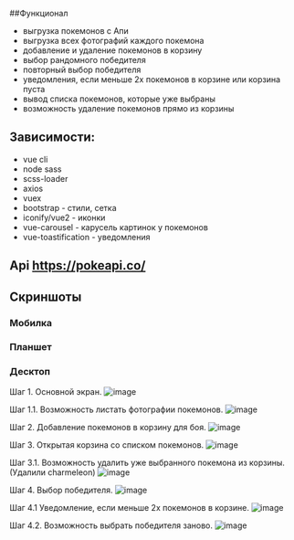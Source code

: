 ##Функционал
* выгрузка покемонов с Апи
* выгрузка всех фотографий каждого покемона
* добавление и удаление покемонов в корзину
* выбор рандомного победителя
* повторный выбор победителя
* уведомления, если меньше 2х покемонов в корзине или корзина пуста
* вывод списка покемонов, которые уже выбраны
* возможность удаление покемонов прямо из корзины

## Зависимости: 
 * vue cli
 * node sass
 * scss-loader
 * axios
 * vuex
 * bootstrap - стили, сетка
 * iconify/vue2 - иконки
 * vue-carousel - карусель картинок у покемонов
 * vue-toastification - уведомления

 ## Api https://pokeapi.co/

 ## Скриншоты

### Мобилка
### Планшет
### Десктоп
Шаг 1. Основной экран.
![image](https://user-images.githubusercontent.com/73982948/234093253-7013be5d-a0c7-4505-9f99-bb2a6fb81d85.png)

Шаг 1.1. Возможность листать фотографии покемонов.
![image](https://user-images.githubusercontent.com/73982948/234099408-9db395b1-76fd-4e7c-963d-90033fee9b30.png)

Шаг 2. Добавление покемонов в корзину для боя.
![image](https://user-images.githubusercontent.com/73982948/234093378-372ea1e6-68ff-4a4f-bc9c-65039a643327.png)

Шаг 3. Открытая корзина со списком покемонов.
![image](https://user-images.githubusercontent.com/73982948/234093607-109ac0ec-4b80-4504-82a9-2c9a8e9c5c90.png)

Шаг 3.1. Возможность удалить уже выбранного покемона из корзины. (Удалили charmeleon)
![image](https://user-images.githubusercontent.com/73982948/234093705-8e7fa424-e5c2-4c28-b13e-e179348afe1c.png)

Шаг 4. Выбор победителя.
![image](https://user-images.githubusercontent.com/73982948/234093773-98f99be0-7856-4910-a6b6-c3ccf3993e79.png)

Шаг 4.1 Уведомление, если меньше 2х покемонов в корзине.
![image](https://user-images.githubusercontent.com/73982948/234104243-93766d5c-16d2-4045-a72e-f4c617c424da.png)

Шаг 4.2. Возможность выбрать победителя заново.
![image](https://user-images.githubusercontent.com/73982948/234094023-49c862a5-420a-44c3-b473-f3eb942d4182.png)

